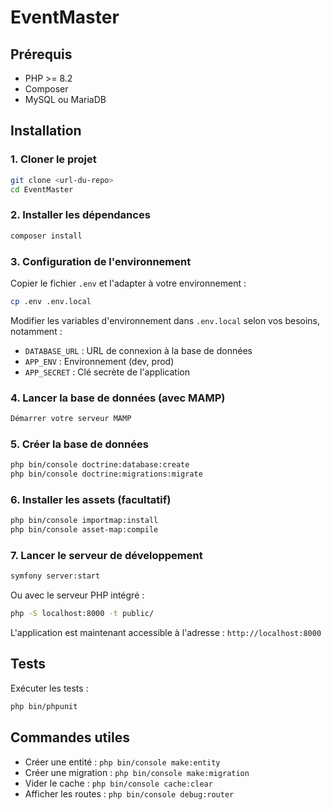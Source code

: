 # EventMaster

## Prérequis

- PHP >= 8.2
- Composer
- MySQL ou MariaDB

## Installation

### 1. Cloner le projet

```bash
git clone <url-du-repo>
cd EventMaster
```

### 2. Installer les dépendances

```bash
composer install
```

### 3. Configuration de l'environnement

Copier le fichier `.env` et l'adapter à votre environnement :

```bash
cp .env .env.local
```

Modifier les variables d'environnement dans `.env.local` selon vos besoins, notamment :
- `DATABASE_URL` : URL de connexion à la base de données
- `APP_ENV` : Environnement (dev, prod)
- `APP_SECRET` : Clé secrète de l'application

### 4. Lancer la base de données (avec MAMP)

```bash
Démarrer votre serveur MAMP
```

### 5. Créer la base de données

```bash
php bin/console doctrine:database:create
php bin/console doctrine:migrations:migrate
```

### 6. Installer les assets (facultatif)

```bash
php bin/console importmap:install
php bin/console asset-map:compile
```

### 7. Lancer le serveur de développement

```bash
symfony server:start
```

Ou avec le serveur PHP intégré :

```bash
php -S localhost:8000 -t public/
```

L'application est maintenant accessible à l'adresse : `http://localhost:8000`

## Tests

Exécuter les tests :

```bash
php bin/phpunit
```

## Commandes utiles

- Créer une entité : `php bin/console make:entity`
- Créer une migration : `php bin/console make:migration`
- Vider le cache : `php bin/console cache:clear`
- Afficher les routes : `php bin/console debug:router`
